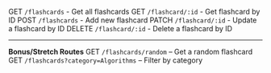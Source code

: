 GET `/flashcards` - Get all flashcards
GET `/flashcard/:id` - Get flashcard by ID
POST `/flashcards` - Add new flashcard
PATCH `/flashcard/:id` - Update a flashcard by ID
DELETE `/flashcard/:id` - Delete a flashcard by ID

---

**Bonus/Stretch Routes**
GET `/flashcards/random` – Get a random flashcard
GET `/flashcards?category=Algorithms` – Filter by category
